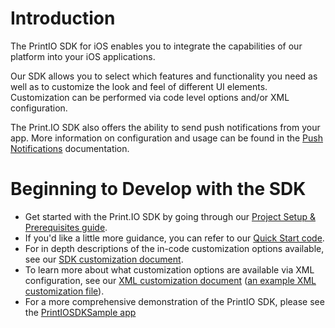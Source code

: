 # Introduction

The PrintIO SDK for iOS enables you to integrate the capabilities of our platform into your iOS applications.

Our SDK allows you to select which features and functionality you need as well as to customize the look and feel of different UI elements. Customization can be performed via code level options and/or XML configuration.

The Print.IO SDK also offers the ability to send push notifications from your app. More information on configuration and usage can be found in the [Push Notifications](https://github.com/printdotio/printio-ios-sdk/blob/master/docs/PUSH_NOTIFICATIONS.md) documentation.

# Beginning to Develop with the SDK

- Get started with the Print.IO SDK by going through our [Project Setup & Prerequisites guide](https://github.com/printdotio/printio-ios-sdk/blob/master/docs/project_setup.md).
- If you'd like a little more guidance, you can refer to our [Quick Start code](https://github.com/printdotio/printio-ios-sdk/blob/master/docs/quick_start_sample_code.md).
- For in depth descriptions of the in-code customization options available, see our [SDK customization document](https://github.com/printdotio/printio-ios-sdk/blob/master/docs/ios_sdk_customization.md).
- To learn more about what customization options are available via XML configuration, see our [XML customization document](https://github.com/printdotio/printio-ios-sdk/blob/master/docs/xml_customization.md) ([an example XML customization file](https://github.com/printdotio/printio-ios-sdk/blob/master/docs/customization.xml.md)).
- For a more comprehensive demonstration of the PrintIO SDK, please see the [PrintIOSDKSample app](https://github.com/printdotio/printio-ios-example)


